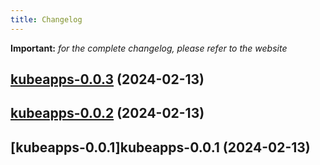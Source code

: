 ```yaml
---
title: Changelog
---
```


**Important:**
*for the complete changelog, please refer to the website*



## [kubeapps-0.0.3](https://github.com/truecharts/charts/compare/kubeapps-0.0.2...kubeapps-0.0.3) (2024-02-13)


## [kubeapps-0.0.2](https://github.com/truecharts/charts/compare/kubeapps-0.0.1...kubeapps-0.0.2) (2024-02-13)


## [kubeapps-0.0.1]kubeapps-0.0.1 (2024-02-13)